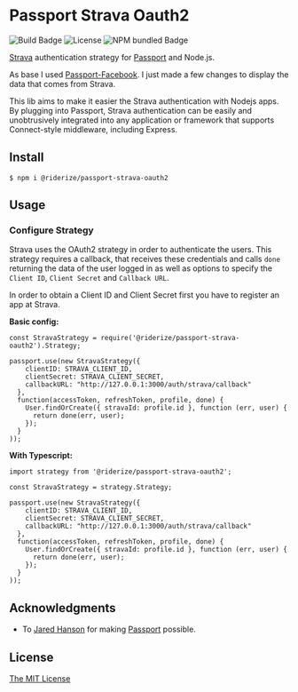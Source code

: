 # Passport Strava Oauth2

![Build Badge](https://img.shields.io/circleci/build/github/Riderize/passport-strava-oauth2/master)
![License](https://img.shields.io/npm/l/@riderize/passport-strava-oauth2)
![NPM bundled Badge](https://img.shields.io/bundlephobia/min/@riderize/passport-strava-oauth2/1.0.10)

[Strava](https://www.strava.com/) authentication strategy for [Passport](http://www.passportjs.org/) and Node.js.

As base I used [Passport-Facebook](https://github.com/jaredhanson/passport-facebook). I just made a few changes to display the data that comes from Strava.

This lib aims to make it easier the Strava authentication with Nodejs apps. By plugging into Passport, Strava authentication can be easily and unobtrusively integrated into any application or framework that supports Connect-style middleware, including Express.

## Install

```
$ npm i @riderize/passport-strava-oauth2
```

## Usage

### Configure Strategy

Strava uses the OAuth2 strategy in order to authenticate the users. This strategy requires a callback, that receives these credentials and calls ```done``` returning the data of the user logged in as well as options to specify the ```Client ID```, ```Client Secret``` and ```Callback URL```.

In order to obtain a Client ID and Client Secret first you have to register an app at Strava.

**Basic config:**
```
const StravaStrategy = require('@riderize/passport-strava-oauth2').Strategy;

passport.use(new StravaStrategy({
    clientID: STRAVA_CLIENT_ID,
    clientSecret: STRAVA_CLIENT_SECRET,
    callbackURL: "http://127.0.0.1:3000/auth/strava/callback"
  },
  function(accessToken, refreshToken, profile, done) {
    User.findOrCreate({ stravaId: profile.id }, function (err, user) {
      return done(err, user);
    });
  }
));
```

**With Typescript:**
```
import strategy from '@riderize/passport-strava-oauth2';

const StravaStrategy = strategy.Strategy;

passport.use(new StravaStrategy({
    clientID: STRAVA_CLIENT_ID,
    clientSecret: STRAVA_CLIENT_SECRET,
    callbackURL: "http://127.0.0.1:3000/auth/strava/callback"
  },
  function(accessToken, refreshToken, profile, done) {
    User.findOrCreate({ stravaId: profile.id }, function (err, user) {
      return done(err, user);
    });
  }
));
```

## Acknowledgments

- To [Jared Hanson](https://github.com/jaredhanson) for making [Passport](http://www.passportjs.org/) possible.

## License

[The MIT License](https://opensource.org/licenses/MIT)
